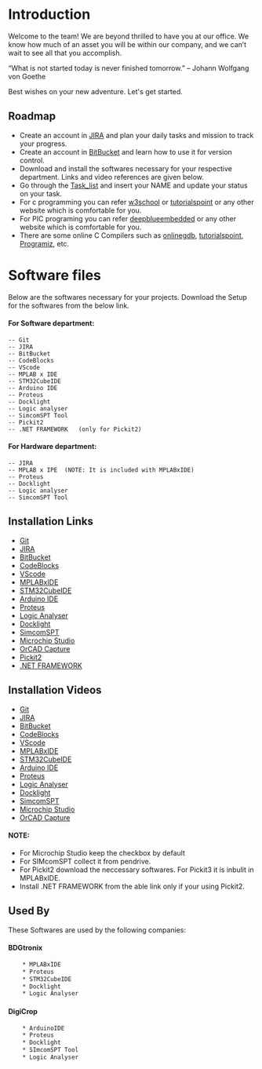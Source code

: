 
# Introduction

Welcome to the team! We are beyond thrilled to have you at our office. We know how much of an asset you will be within our company, and we can’t wait to see all that you accomplish.

“What is not started today is never finished tomorrow.” – Johann Wolfgang von Goethe

Best wishes on your new adventure.
Let's get started.

## Roadmap

- Create an account in [JIRA](https://www.atlassian.com/try/cloud/signup?bundle=jira-software&edition=free&signupSource=jiraBundleAsp) and plan your daily tasks and mission to track your progress.
- Create an account in [BitBucket](https://bitbucket.org/product) and learn how to use it for version control.
- Download and install the softwares necessary for your respective department. Links and video references are given below.
- Go through the [Task_list](https://docs.google.com/spreadsheets/d/1b6nkk7GqHcgimqPw0XJNZECMPPu0tXiT_T-1Bq01LjU/edit?usp=sharing) and insert your NAME and update your status on your task.
- For c programming you can refer [w3school](https://www.w3schools.com/c/index.php) or [tutorialspoint](https://www.tutorialspoint.com/cprogramming/index.htm) or any other website which is comfortable for you.
- For PIC programing you can refer [deepblueembedded](https://deepbluembedded.com/pic-programming-tutorials/) or any other website which is comfortable for you.
- There are some online C Compilers such as [onlinegdb](https://www.onlinegdb.com/online_c_compiler), [tutorialspoint](https://www.tutorialspoint.com/compile_c_online.php), [Programiz](https://www.programiz.com/c-programming/online-compiler/), etc.


# Software files

Below are the softwares necessary for your projects. Download the Setup for the softwares from the below link.

#### For Software department:

    -- Git
    -- JIRA
    -- BitBucket
    -- CodeBlocks
    -- VScode
    -- MPLAB x IDE
    -- STM32CubeIDE
    -- Arduino IDE
    -- Proteus
    -- Docklight
    -- Logic analyser
    -- SimcomSPT Tool
    -- Pickit2
    -- .NET FRAMEWORK   (only for Pickit2)


#### For Hardware department:

    -- JIRA
    -- MPLAB x IPE  (NOTE: It is included with MPLABxIDE)
    -- Proteus
    -- Docklight
    -- Logic analyser
    -- SimcomSPT Tool


## Installation Links

- [Git](https://git-scm.com/downloads)
- [JIRA](https://www.atlassian.com/software/jira)
- [BitBucket](https://bitbucket.org/product)
- [CodeBlocks](https://www.codeblocks.org/downloads/)
- [VScode](https://code.visualstudio.com/)
- [MPLABxIDE](https://www.microchip.com/en-us/tools-resources/develop/mplab-x-ide#tabs)
- [STM32CubeIDE](https://www.st.com/en/development-tools/stm32cubeide.html#st-get-software)
- [Arduino IDE](https://www.arduino.cc/en/software)
- [Proteus](https://getintopc.com/softwares/electrical-engineering/proteus-professional-2022-free-download/)
- [Logic Analyser](https://www.saleae.com/downloads/)
- [Docklight](https://docklight.de/downloads/)
- [SimcomSPT]()
- [Microchip Studio](https://www.microchip.com/en-us/tools-resources/develop/microchip-studio)
- [OrCAD Capture](https://downloadly.net/2020/06/779/03/orcad/20/?#/779-cadence-172305012514.html)
- [Pickit2](https://www.microchip.com/en-us/development-tool/pg164120#Software)
- [.NET FRAMEWORK](https://www.microsoft.com/en-us/download/details.aspx?id=6041)


## Installation Videos

- [Git](https://www.youtube.com/watch?v=JgOs70Y7jew)
- [JIRA](https://youtu.be/aP7W7zNTM2I)
- [BitBucket](https://www.youtube.com/watch?v=1tC6Z57AOkY)
- [CodeBlocks](https://www.youtube.com/watch?v=S9NhsWepfOM)
- [VScode](https://www.youtube.com/watch?v=KYxLEDF6kjs)
- [MPLABxIDE](https://youtu.be/c5AEypiwplE)
- [STM32CubeIDE](https://www.youtube.com/watch?v=qy03y_L-fgA)
- [Arduino IDE](https://www.youtube.com/watch?v=qRkQzBWmLkc)
- [Proteus](https://www.youtube.com/watch?v=hCnQaCcYEJA)
- [Logic Analyser](https://youtu.be/NU_E6sH6PcY)
- [Docklight](https://youtu.be/c5AEypiwplE)
- [SimcomSPT]()
- [Microchip Studio](https://www.youtube.com/watch?v=kOJtesK3a_M)
- [OrCAD Capture](https://youtu.be/VSK9V0cSXp0)

#### NOTE: 
* For Microchip Studio keep the checkbox by default
* For SIMcomSPT collect it from pendrive.
* For Pickit2 download the neccessary softwares. For Pickit3 it is inbulit in MPLABxIDE.
* Install .NET FRAMEWORK from the able link only if your using Pickit2.


## Used By

These Softwares are used by the following companies:

#### BDGtronix
```bash
    * MPLABxIDE
    * Proteus
    * STM32CubeIDE
    * Docklight
    * Logic Analyser
```    

#### DigiCrop
```bash
    * ArduinoIDE
    * Proteus
    * Docklight 
    * SImcomSPT Tool
    * Logic Analyser
```
